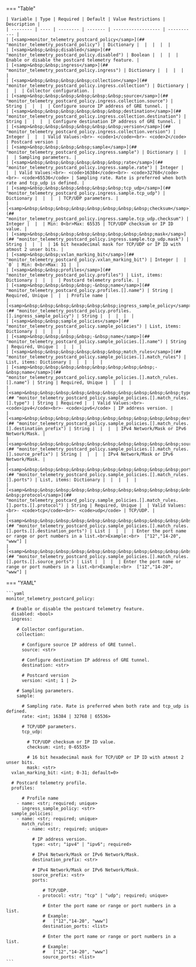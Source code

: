 <!--
  ~ Copyright (c) 2024 Arista Networks, Inc.
  ~ Use of this source code is governed by the Apache License 2.0
  ~ that can be found in the LICENSE file.
  -->
=== "Table"

    | Variable | Type | Required | Default | Value Restrictions | Description |
    | -------- | ---- | -------- | ------- | ------------------ | ----------- |
    | [<samp>monitor_telemetry_postcard_policy</samp>](## "monitor_telemetry_postcard_policy") | Dictionary |  |  |  |  |
    | [<samp>&nbsp;&nbsp;disabled</samp>](## "monitor_telemetry_postcard_policy.disabled") | Boolean |  |  |  | Enable or disable the postcard telemetry feature. |
    | [<samp>&nbsp;&nbsp;ingress</samp>](## "monitor_telemetry_postcard_policy.ingress") | Dictionary |  |  |  |  |
    | [<samp>&nbsp;&nbsp;&nbsp;&nbsp;collection</samp>](## "monitor_telemetry_postcard_policy.ingress.collection") | Dictionary |  |  |  | Collector configuration. |
    | [<samp>&nbsp;&nbsp;&nbsp;&nbsp;&nbsp;&nbsp;source</samp>](## "monitor_telemetry_postcard_policy.ingress.collection.source") | String |  |  |  | Configure source IP address of GRE tunnel. |
    | [<samp>&nbsp;&nbsp;&nbsp;&nbsp;&nbsp;&nbsp;destination</samp>](## "monitor_telemetry_postcard_policy.ingress.collection.destination") | String |  |  |  | Configure destination IP address of GRE tunnel. |
    | [<samp>&nbsp;&nbsp;&nbsp;&nbsp;&nbsp;&nbsp;version</samp>](## "monitor_telemetry_postcard_policy.ingress.collection.version") | Integer |  |  | Valid Values:<br>- <code>1</code><br>- <code>2</code> | Postcard version |
    | [<samp>&nbsp;&nbsp;&nbsp;&nbsp;sample</samp>](## "monitor_telemetry_postcard_policy.ingress.sample") | Dictionary |  |  |  | Sampling parameters. |
    | [<samp>&nbsp;&nbsp;&nbsp;&nbsp;&nbsp;&nbsp;rate</samp>](## "monitor_telemetry_postcard_policy.ingress.sample.rate") | Integer |  |  | Valid Values:<br>- <code>16384</code><br>- <code>32768</code><br>- <code>65536</code> | Sampling rate. Rate is preferred when both rate and tcp_udp is defined. |
    | [<samp>&nbsp;&nbsp;&nbsp;&nbsp;&nbsp;&nbsp;tcp_udp</samp>](## "monitor_telemetry_postcard_policy.ingress.sample.tcp_udp") | Dictionary |  |  |  | TCP/UDP parameters. |
    | [<samp>&nbsp;&nbsp;&nbsp;&nbsp;&nbsp;&nbsp;&nbsp;&nbsp;checksum</samp>](## "monitor_telemetry_postcard_policy.ingress.sample.tcp_udp.checksum") | Integer |  |  | Min: 0<br>Max: 65535 | TCP/UDP checksum or IP ID value. |
    | [<samp>&nbsp;&nbsp;&nbsp;&nbsp;&nbsp;&nbsp;&nbsp;&nbsp;mask</samp>](## "monitor_telemetry_postcard_policy.ingress.sample.tcp_udp.mask") | String |  |  |  | 16 bit hexadecimal mask for TCP/UDP or IP ID with atmost 2 unser bits. |
    | [<samp>&nbsp;&nbsp;vxlan_marking_bit</samp>](## "monitor_telemetry_postcard_policy.vxlan_marking_bit") | Integer |  | `0` | Min: 0<br>Max: 31 |  |
    | [<samp>&nbsp;&nbsp;profiles</samp>](## "monitor_telemetry_postcard_policy.profiles") | List, items: Dictionary |  |  |  | Postcard telemetry profile. |
    | [<samp>&nbsp;&nbsp;&nbsp;&nbsp;-&nbsp;name</samp>](## "monitor_telemetry_postcard_policy.profiles.[].name") | String | Required, Unique |  |  | Profile name |
    | [<samp>&nbsp;&nbsp;&nbsp;&nbsp;&nbsp;&nbsp;ingress_sample_policy</samp>](## "monitor_telemetry_postcard_policy.profiles.[].ingress_sample_policy") | String |  |  |  |  |
    | [<samp>&nbsp;&nbsp;sample_policies</samp>](## "monitor_telemetry_postcard_policy.sample_policies") | List, items: Dictionary |  |  |  |  |
    | [<samp>&nbsp;&nbsp;&nbsp;&nbsp;-&nbsp;name</samp>](## "monitor_telemetry_postcard_policy.sample_policies.[].name") | String | Required, Unique |  |  |  |
    | [<samp>&nbsp;&nbsp;&nbsp;&nbsp;&nbsp;&nbsp;match_rules</samp>](## "monitor_telemetry_postcard_policy.sample_policies.[].match_rules") | List, items: Dictionary |  |  |  |  |
    | [<samp>&nbsp;&nbsp;&nbsp;&nbsp;&nbsp;&nbsp;&nbsp;&nbsp;-&nbsp;name</samp>](## "monitor_telemetry_postcard_policy.sample_policies.[].match_rules.[].name") | String | Required, Unique |  |  |  |
    | [<samp>&nbsp;&nbsp;&nbsp;&nbsp;&nbsp;&nbsp;&nbsp;&nbsp;&nbsp;&nbsp;type</samp>](## "monitor_telemetry_postcard_policy.sample_policies.[].match_rules.[].type") | String | Required |  | Valid Values:<br>- <code>ipv4</code><br>- <code>ipv6</code> | IP address version. |
    | [<samp>&nbsp;&nbsp;&nbsp;&nbsp;&nbsp;&nbsp;&nbsp;&nbsp;&nbsp;&nbsp;destination_prefix</samp>](## "monitor_telemetry_postcard_policy.sample_policies.[].match_rules.[].destination_prefix") | String |  |  |  | IPv4 Network/Mask or IPv6 Network/Mask. |
    | [<samp>&nbsp;&nbsp;&nbsp;&nbsp;&nbsp;&nbsp;&nbsp;&nbsp;&nbsp;&nbsp;source_prefix</samp>](## "monitor_telemetry_postcard_policy.sample_policies.[].match_rules.[].source_prefix") | String |  |  |  | IPv4 Network/Mask or IPv6 Network/Mask. |
    | [<samp>&nbsp;&nbsp;&nbsp;&nbsp;&nbsp;&nbsp;&nbsp;&nbsp;&nbsp;&nbsp;ports</samp>](## "monitor_telemetry_postcard_policy.sample_policies.[].match_rules.[].ports") | List, items: Dictionary |  |  |  |  |
    | [<samp>&nbsp;&nbsp;&nbsp;&nbsp;&nbsp;&nbsp;&nbsp;&nbsp;&nbsp;&nbsp;&nbsp;&nbsp;-&nbsp;protocol</samp>](## "monitor_telemetry_postcard_policy.sample_policies.[].match_rules.[].ports.[].protocol") | String | Required, Unique |  | Valid Values:<br>- <code>tcp</code><br>- <code>udp</code> | TCP/UDP. |
    | [<samp>&nbsp;&nbsp;&nbsp;&nbsp;&nbsp;&nbsp;&nbsp;&nbsp;&nbsp;&nbsp;&nbsp;&nbsp;&nbsp;&nbsp;destination_ports</samp>](## "monitor_telemetry_postcard_policy.sample_policies.[].match_rules.[].ports.[].destination_ports") | List |  |  |  | Enter the port name or range or port numbers in a list.<br>Example:<br>  ["12","14-20", "www"] |
    | [<samp>&nbsp;&nbsp;&nbsp;&nbsp;&nbsp;&nbsp;&nbsp;&nbsp;&nbsp;&nbsp;&nbsp;&nbsp;&nbsp;&nbsp;source_ports</samp>](## "monitor_telemetry_postcard_policy.sample_policies.[].match_rules.[].ports.[].source_ports") | List |  |  |  | Enter the port name or range or port numbers in a list.<br>Example:<br>  ["12","14-20", "www"] |

=== "YAML"

    ```yaml
    monitor_telemetry_postcard_policy:

      # Enable or disable the postcard telemetry feature.
      disabled: <bool>
      ingress:

        # Collector configuration.
        collection:

          # Configure source IP address of GRE tunnel.
          source: <str>

          # Configure destination IP address of GRE tunnel.
          destination: <str>

          # Postcard version
          version: <int; 1 | 2>

        # Sampling parameters.
        sample:

          # Sampling rate. Rate is preferred when both rate and tcp_udp is defined.
          rate: <int; 16384 | 32768 | 65536>

          # TCP/UDP parameters.
          tcp_udp:

            # TCP/UDP checksum or IP ID value.
            checksum: <int; 0-65535>

            # 16 bit hexadecimal mask for TCP/UDP or IP ID with atmost 2 unser bits.
            mask: <str>
      vxlan_marking_bit: <int; 0-31; default=0>

      # Postcard telemetry profile.
      profiles:

          # Profile name
        - name: <str; required; unique>
          ingress_sample_policy: <str>
      sample_policies:
        - name: <str; required; unique>
          match_rules:
            - name: <str; required; unique>

              # IP address version.
              type: <str; "ipv4" | "ipv6"; required>

              # IPv4 Network/Mask or IPv6 Network/Mask.
              destination_prefix: <str>

              # IPv4 Network/Mask or IPv6 Network/Mask.
              source_prefix: <str>
              ports:

                  # TCP/UDP.
                - protocol: <str; "tcp" | "udp"; required; unique>

                  # Enter the port name or range or port numbers in a list.
                  # Example:
                  #   ["12","14-20", "www"]
                  destination_ports: <list>

                  # Enter the port name or range or port numbers in a list.
                  # Example:
                  #   ["12","14-20", "www"]
                  source_ports: <list>
    ```
